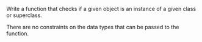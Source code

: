 Write a function that checks if a given object is an instance of a given class or superclass.

There are no constraints on the data types that can be passed to the function.